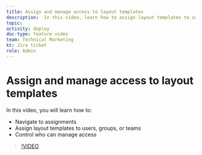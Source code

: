 ```yaml
---
title: Assign and manage access to layout templates
description:  In this video, learn how to assign layout templates to users and control who can manage access.
topic:
activity: deploy
doc-type: feature video
team: Technical Marketing
kt: Jira ticket
role: Admin
---
```

# Assign and manage access to layout templates

In this video, you will learn how to:

* Navigate to assignments
* Assign layout templates to users, groups, or teams
* Control who can manage access

>[!VIDEO](https://video.tv.adobe.com/v/335080/?quality=12&learn=on)
